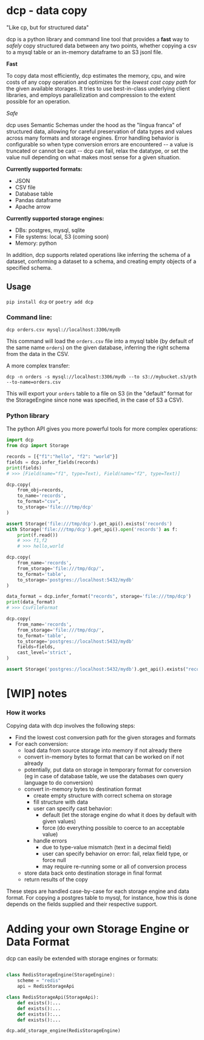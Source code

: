 # dcp - data copy

"Like cp, but for structured data"

dcp is a python library and command line tool that provides
a **fast** way to _safely_ copy structured data between any two points,
whether copying a csv to a mysql table or an in-memory dataframe to an S3
jsonl file.

**Fast**

To copy data most efficiently, dcp estimates the memory, cpu, and wire
costs of any copy operation and optimizes for the _lowest cost copy path_
for the given available storages. It tries to use best-in-class
underlying client libraries, and employs parallelization and
compression to the extent possible for an operation.

_Safe_

dcp uses Semantic Schemas under the hood as the "lingua franca" of
structured data, allowing for careful preservation of data types and
values across many formats and storage engines. Error handling behavior
is configurable so when type conversion errors are encountered -- a
value is truncated or cannot be cast -- dcp can fail, relax the datatype,
or set the value null depending on what makes most sense for a given situation.

**Currently supported formats:**

- JSON
- CSV file
- Database table
- Pandas dataframe
- Apache arrow

**Currently supported storage engines:**

- DBs: postgres, mysql, sqlite
- File systems: local, S3 (coming soon)
- Memory: python

In addition, dcp supports related operations
like inferring the schema of a dataset, conforming a dataset to a schema, and
creating empty objects of a specified schema.

## Usage

`pip install dcp` or `poetry add dcp`

### Command line:

`dcp orders.csv mysql://localhost:3306/mydb`

This command will load the `orders.csv` file into a mysql table (by default of the same name `orders`)
on the given database, inferring the right schema from the data in the CSV.

A more complex transfer:

`dcp -n orders -s mysql://localhost:3306/mydb --to s3://mybucket.s3/pth --to-name=orders.csv`

This will export your `orders` table to a file on S3 (in the "default" format for
the StorageEngine since none was specified, in the case of S3 a CSV).

### Python library

The python API gives you more powerful tools for more complex operations:

```python
import dcp
from dcp import Storage

records = [{"f1":"hello", "f2": "world"}]
fields = dcp.infer_fields(records)
print(fields)
# >>> [Field(name="f1", type=Text), Field(name="f2", type=Text)]

dcp.copy(
    from_obj=records,
    to_name='records',
    to_format="csv",
    to_storage='file:///tmp/dcp'
)

assert Storage('file:///tmp/dcp').get_api().exists('records')
with Storage('file:///tmp/dcp').get_api().open('records') as f:
    print(f.read())
    # >>> f1,f2
    # >>> hello,world

dcp.copy(
    from_name='records',
    from_storage='file:///tmp/dcp/',
    to_format='table',
    to_storage='postgres://localhost:5432/mydb'
)

data_format = dcp.infer_format("records", storage='file:///tmp/dcp')
print(data_format)
# >>> CsvFileFormat

dcp.copy(
    from_name='records',
    from_storage='file:///tmp/dcp/',
    to_format='table',
    to_storage='postgres://localhost:5432/mydb'
    fields=fields,
    cast_level='strict',
)

assert Storage('postgres://localhost:5432/mydb').get_api().exists("records")
```

# [WIP] notes

### How it works

Copying data with dcp involves the following steps:

- Find the lowest cost conversion path for the given storages and formats
- For each conversion:
  - load data from source storage into memory if not already there
  - convert in-memory bytes to format that can be worked on if not already
  - potentially, put data on storage in temporary format for conversion
    (eg in case of database table, we use the databases own query language to do conversion)
  - convert in-memory bytes to destination format
    - create empty structure with correct schema on storage
    - fill structure with data
    - user can specify cast behavior:
      - default (let the storage engine do what it does by default with given values)
      - force (do everything possible to coerce to an acceptable value)
    - handle errors
      - due to type-value mismatch (text in a decimal field)
      - user can specify behavior on error: fail, relax field type, or force null
      - may require re-running some or all of conversion process
  - store data back onto destination storage in final format
  - return results of the copy

These steps are handled case-by-case for each storage engine and data format. For
copying a postgres table to mysql, for instance, how this is done depends on the
fields supplied and their respective support.

# Adding your own Storage Engine or Data Format

dcp can easily be extended with storage engines or formats:

```python

class RedisStorageEngine(StorageEngine):
    scheme = "redis"
    api = RedisStorageApi

class RedisStorageApi(StorageApi):
    def exists():...
    def exists():...
    def exists():...
    def exists():...

dcp.add_storage_engine(RedisStorageEngine)
```
